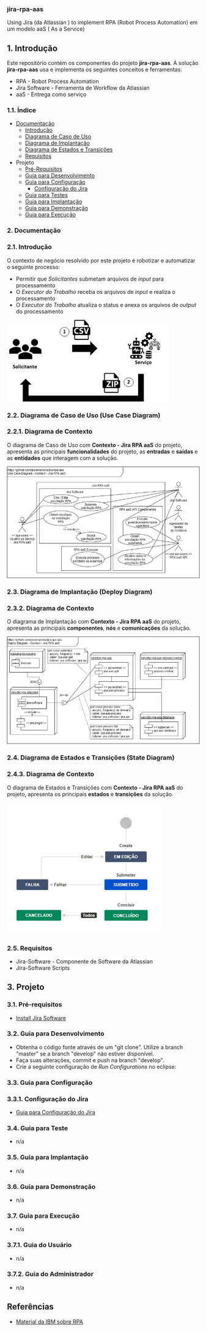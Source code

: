 ### jira-rpa-aas
Using Jira (da Atlassian ) to implement RPA (Robot Process Automation) em um modelo aaS ( As a Service)

## 1. Introdução

Este repositório contém os componentes do projeto **jira-rpa-aas**. A solução **jira-rpa-aas** usa e implementa os seguintes conceitos e ferramentas:
* RPA - Robot Process Automation
* Jira Software - Ferramenta de Workflow da Atlassian
* aaS - Entrega como serviço

### 1.1. Índice

* [Documentação](#2-documentação)
  * [Introdução](#21-introdução)
  * [Diagrama de Caso de Uso](#22-diagrama-de-caso-de-uso-use-case-diagram)
  * [Diagrama de Implantação](#23-diagrama-de-implantação-deploy-diagram)
  * [Diagrama de Estados e Transições](#24-diagrama-de-estados-e-transições-state-diagram)
  * [Requisitos](#25-requisitos)
* Projeto
  * [Pré-Requisitos](#31-pré-requisitos)
  * [Guia para Desenvolvimento](#32-guia-para-desenvolvimento)
  * [Guia para Configuração](#33-guia-para-configuração)
    * [Configuração do Jira](#331-configuração-do-jira)
  * [Guia para Testes](#34-guia-para-teste)
  * [Guia para Implantação](#35-guia-para-implantação)
  * [Guia para Demonstração](#36-guia-para-demonstração)
  * [Guia para Execução](#37-guia-para-execução)


### 2. Documentação

### 2.1. Introdução

O contexto de negócio resolvido por este projeto é robotizar e automatizar o seguinte processo:
* Permitir que _Solicitantes_ submetam arquivos de _input_ para processamento
* O _Executor do Trabalho_ receba os arquivos de _input_ e realiza o processamento
* O _Executor do Trabalho_ atualiza o status e anexa os arquivos de _output_ do processamento

![BusinessDiagram-Context](doc/BusinessDiagram%20-%20Context.png)


### 2.2. Diagrama de Caso de Uso (Use Case Diagram)
### 2.2.1. Diagrama de Contexto

O diagrama de Caso de Uso com **Contexto - Jira RPA aaS** do projeto, apresenta as principais **funcionalidades** do projeto, as **entradas** e **saídas** e as **entidades** que interagem com a solução.

![UseCaseDiagram-Context](doc/UseCaseDiagram%20-%20Context.png)

### 2.3. Diagrama de Implantação (Deploy Diagram)
### 2.3.2. Diagrama de Contexto

O diagrama de Implantação com **Contexto - Jira RPA aaS** do projeto, apresenta as principais **componentes**, **nós** e **comunicações** da solução.

![DeployDiagram-Context](doc/DeployDiagram%20-%20Context.png)

### 2.4. Diagrama de Estados e Transições (State Diagram)
### 2.4.3. Diagrama de Contexto

O diagrama de Estados e Transições com **Contexto - Jira RPA aaS** do projeto, apresenta os principais **estados** e **transições** da solução.

![StateDiagram-Context](doc/StateDiagram%20-%20Context.png)

### 2.5. Requisitos ###

* Jira-Software - Componente de Software da Atlassian
* Jira-Software Scripts


## 3. Projeto ##

### 3.1. Pré-requisitos ###

* [Install Jira Software](https://github.com/josemarsilva/eval-virtualbox-vm-ubuntu-server#324-atlassian-jira-software-e-jira-core-for-linux-ubuntu)


### 3.2. Guia para Desenvolvimento ###

* Obtenha o código fonte através de um "git clone". Utilize a branch "master" se a branch "develop" não estiver disponível.
* Faça suas alterações, commit e push na branch "develop".
* Crie a seguinte configuração de _Run Configurations_ no eclipse:


### 3.3. Guia para Configuração

### 3.3.1. Configuração do Jira

* [Guia para Configuração do Jira](doc/README-Config-Jira.md)


### 3.4. Guia para Teste

* n/a


### 3.5. Guia para Implantação

* n/a


### 3.6. Guia para Demonstração

* n/a

### 3.7. Guia para Execução

* n/a

### 3.7.1. Guia do Usuário

* n/a

### 3.7.2. Guia do Administrador

* n/a


## Referências ##

* [Material da IBM sobre RPA](https://www.ibm.com/br-pt/automation/rpa?p1=Search&p4=43700052629843287&p5=e&cm_mmc=Search_Google-_-1S_1S-_-LA_BR-_-rpa_e&cm_mmca7=71700000065117446&cm_mmca8=aud-382859943522:kwd-176772556&cm_mmca9=CjwKCAjw4KD0BRBUEiwA7MFNTWazNMU4x-6wijzylZIY0ZBcxdLkT1EZ3q8lX8PHy8jp0ooRJzmQKBoCivkQAvD_BwE&cm_mmca10=427854564440&cm_mmca11=e&gclid=CjwKCAjw4KD0BRBUEiwA7MFNTWazNMU4x-6wijzylZIY0ZBcxdLkT1EZ3q8lX8PHy8jp0ooRJzmQKBoCivkQAvD_BwE&gclsrc=aw.ds)
